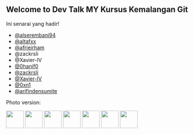 ## Welcome to Dev Talk MY Kursus Kemalangan Git

Ini senarai yang hadir!

- [@alserembani94](https://github.com/afrieirham)
- [@altafxx](https://github.com/altafxx)
- [@afrieirham](https://github.com/afrieirham)
- @zackrsli
- @Xavier-IV
- [@0hanif0](https://github.com/0hanif0)
- [@zackrsli](https://github.com/zackrsli)
- [@Xavier-IV](https://github.com/Xavier-IV)
- [@0xn1](https://github.com/0xn1)
- [@arifindensumite](https://github.com/arifindensumite/)

Photo version:

[<img src="https://github.com/alserembani94.png" width="48">](https://github.com/alserembani94)
[<img src="https://github.com/altafxx.png" width="48">](https://github.com/altafxx)
[<img src="https://github.com/afrieirham.png" width="48">](https://github.com/afrieirham)
[<img src="https://github.com/zackrsli.png" width="48">](https://github.com/zackrsli)
[<img src="https://github.com/Xavier-IV.png" width="48">](https://github.com/Xavier-IV)
[<img src="https://github.com/0xn1.png" width="48">](https://github.com/0xn1)
[<img src="https://github.com/arifindensumite.png" width="48">](https://github.com/arifindensumite)
